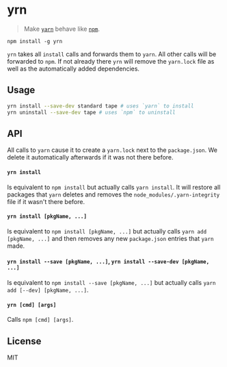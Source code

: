# yrn

> Make [`yarn`](https://yarnpkg.com/en/docs/cli/) behave like [`npm`](https://docs.npmjs.com/cli/npm).

```
npm install -g yrn
```

`yrn` takes all `install` calls and forwards them to `yarn`. All other calls will be forwarded to `npm`. If not already there `yrn` will remove the `yarn.lock` file as well as the automatically added dependencies.

## Usage

```bash
yrn install --save-dev standard tape # uses `yarn` to install
yrn uninstall --save-dev tape # uses `npm` to uninstall
```

## API

All calls to `yarn` cause it to create a `yarn.lock` next to the `package.json`. We delete it automatically afterwards if it was not there before.

#### `yrn install`

Is equivalent to `npm install` but actually calls `yarn install`. It will restore all packages that `yarn` deletes and removes the `node_modules/.yarn-integrity` file if it wasn't there before.

#### `yrn install [pkgName, ...]`

Is equivalent to `npm install [pkgName, ...]` but actually calls `yarn add [pkgName, ...]` and then removes any new `package.json` entries that `yarn` made.

#### `yrn install --save [pkgName, ...]`, `yrn install --save-dev [pkgName, ...]`

Is equivalent to `npm install --save [pkgName, ...]` but actually calls `yarn add [--dev] [pkgName, ...]`.

#### `yrn [cmd] [args]`

Calls `npm [cmd] [args]`.

## License

MIT
